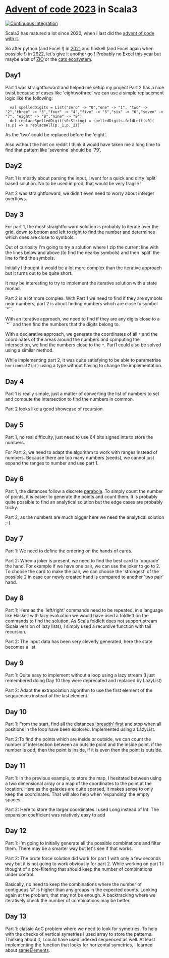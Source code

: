 # [Advent of code 2023](https://adventofcode.com/2023) in Scala3

[![Continuous Integration](https://github.com/benoitpas/aoc-2023/actions/workflows/main.yml/badge.svg)](https://github.com/benoitpas/aoc-2023/actions/workflows/main.yml)

Scala3 has matured a lot since 2020, when I last did the [advent of code with it](https://github.com/benoitpas/advent-of-code-2020). 

So after python (and Excel !) in [2021](https://github.com/benoitpas/advent-of-code-2021) and haskell (and Excel again when possible !) in [2922](https://github.com/benoitpas/advent-of-code-2021), let's give it another go ! Probably no Excel this year but maybe a bit of [ZIO](https://typelevel.org/projects/) or the [cats ecosystem](https://typelevel.org/projects/).

## Day1
Part 1 was straightforward and helped me setup my project
Part 2 has a nice twist,because of cases like 'eightwothree' we can use a simple replacement logic like the following:
```
  val spelledDigits = List("zero" -> "0","one" -> "1", "two" -> "2","three" -> "3","four" -> "4","five" -> "5","six" -> "6","seven" -> "7", "eight" -> "8","nine" -> "9")
  def replaceSpelledDigit(s0:String) = spelledDigits.foldLeft(s0)( (s,p) => s.replaceAll(p._1,p._2))``
```
As the 'two' could be replaced before the 'eight'.

Also without the hint on reddit I think it would have taken me a long time to find that pattern like 'sevenine' should be '79'.

## Day2
Part 1 is mostly about parsing the input, I went for a quick and dirty 'split' based solution. No to be used in prod, that would be very fragile !

Part 2 was straightforward, we didn't even need to worry about interger overflows.

## Day 3
For part 1, the most straightforward solution is probably to iterate over the grid, down to bottom and left to right to find the number and determines which ones are close to symbols.

Out of curiosity I'm going to try a solution where I zip the current line with the lines below and above (to find the nearby symbols) and then 'split' the line to find the symbols.

Initially I thought it would be a lot more complex than the iterative approach but it turns out to be quite short.

It may be interesting to try to implement the iterative solution with a state monad.

Part 2 is a lot more complex. With Part 1 we need to find if they are symbols near numbers, part 2 is about finding numbers which are close to symbol `*``.

With an iterative approach, we need to find if they are any digits close to a `*`` and then find the numbers that the digits belong to.

With a declarative approach, we generate the coordinates of all `*` and the coordinates of the areas around the numbers and cpmputing the intersection, we find the numbers close to the `*`. Part1 could also be solved using a similar method.

While implementing part 2, it was quite satisfying to be able to parametrise `horizontalZip()` using a type without having to change the implementation.

## Day 4

Part 1 is really simple, just a matter of converting the list of numbers to set and compute the intersection to find the numbers in common.

Part 2 looks like a good showcase of recursion.

## Day 5

Part 1, no real difficulty, just need to use 64 bits signed ints to store the numbers.

For Part 2, we need to adapt the algorithm to work with ranges instead of numbers. Because there are too many numbers (seeds), we cannot just expand the ranges to number and use part 1.

## Day 6

Part 1, the distances follow a discrete [parabola](https://en.wikipedia.org/wiki/Parabola). To simply count the number of points, it is easier to generate the points and count them. It is probably quite possible to find an analytical solution but the edge cases are probably tricky.

Part 2, as the numbers are much bigger here we need the analytical solution ;-).

## Day 7

Part 1: We need to define the ordering on the hands of cards.

Part 2: When a joker is present, we need to find the best card to 'upgrade' the hand. For example if we have one pair, we can use the joker to go to 2. To choose the card to make the pair, we can choose the 'strongest' of the possible 2 in case our newly created hand is compared to another 'two pair' hand.

## Day 8

Part 1: Here as the 'left/right' commands need to be repeated, in a language like Haskell with lazy evaluation we would have used a foldleft on the commands to find the solution. As Scala foldleft does not support stream (Scala version of lazy lists), I simply used a recursive function with tail recursion.

Part 2: The input data has been very cleverly generated, here the state becomes a list.

## Day 9

Part 1: Quite easy to implement without a loop using a lazy stream (I just remembered doing Day 10 they were deprecated and replaced by LazyList)

Part 2: Adapt the extrapolation algorithm to use the first element of the seqquences instead of the last element.

## Day 10

Part 1: From the start, find all the distances ['breadth' first](https://en.wikipedia.org/wiki/Breadth-first_search) and stop when all positions in the loop have been explored. Implemented using a LazyList.

Part 2:To find the points which are inside or outside, we can count the number of intersection between an outside point and the inside point. if the number is odd, then the point is inside, if it is even then the point is outside.

## Day 11

Part 1: In the previous example, to store the map, I hesitated between using a two dimensional array or a map of the coordinates to the point at the location. Here as the galaxies are quite sparsed, it makes sense to only keep the coordinates. That will also help when 'expanding' the empty spaces.

Part 2: Here to store the larger coordinates I used Long instead of Int. The expansion coefficient was relatively easy to add

## Day 12

Part 1: I'm going to initially generate all the possible combinations and filter them. There may be a smarter way but let's see if that works.

Part 2: The brute force solution did work for part 1 with only a few seconds way but it is not going to work obviously for part 2. While working on part 1 I thought of a pre-filtering that should keep the number of combinations under control.

Basically, no need to keep the combinations where the number of contiguous '#' is higher than any groups in the expected counts. Looking again at the problem, that may not be enough. A backtracking where we iteratively check the number of combinations may be better.

## Day 13

Part 1: classic AoC problem where we need to look for symetries. To help with the checks of vertical symetries I used array to store the patterns. Thinking about it, I could have used indexed sequenced as well. At least implementing the function that looks for horizontal symetries, I learned about [sameElements](https://nrinaudo.github.io/scala-best-practices/unsafe/array_comparison.html).